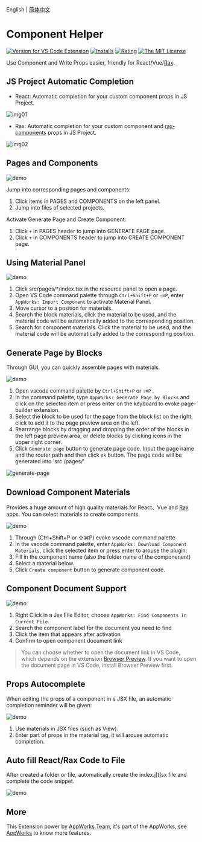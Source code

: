 English | [简体中文](https://github.com/apptools-lab/appworks/blob/master/extensions/material-helper/README.zh-CN.md)

# Component Helper

[![Version for VS Code Extension](https://vsmarketplacebadge.apphb.com/version-short/iceworks-team.iceworks-material-helper.svg?logo=visual-studio-code)](https://marketplace.visualstudio.com/items?itemName=iceworks-team.iceworks-material-helper)
[![Installs](https://vsmarketplacebadge.apphb.com/installs-short/iceworks-team.iceworks-material-helper.svg)](https://marketplace.visualstudio.com/items?itemName=iceworks-team.iceworks-material-helper)
[![Rating](https://vsmarketplacebadge.apphb.com/rating-short/iceworks-team.iceworks-material-helper.svg)](https://marketplace.visualstudio.com/items?itemName=iceworks-team.iceworks-material-helper)
[![The MIT License](https://img.shields.io/badge/license-MIT-blue.svg)](http://opensource.org/licenses/MIT)

Use Component and Write Props easier, friendly for React/Vue/[Rax](https://rax.js.org/).

## JS Project Automatic Completion

* React: Automatic completion for your custom component props in JS Project.

![img01](https://img.alicdn.com/imgextra/i4/O1CN01VVzQRF1NkVYGN3rrg_!!6000000001608-1-tps-900-513.gif)

* Rax: Automatic completion for your custom component and [rax-components](https://github.com/raxjs/rax-components/) props in JS Project.

![img02](https://img.alicdn.com/imgextra/i2/O1CN01D6Zb3r1b7wpFzjWyk_!!6000000003419-1-tps-900-513.gif)

## Pages and Components

![demo](https://img.alicdn.com/imgextra/i3/O1CN01UnlYme22ks5npf5u2_!!6000000007159-2-tps-2880-1754.png)

Jump into corresponding pages and components:

1. Click items in PAGES and COMPONENTS on the left panel.
2. Jump into files of selected projects.

Activate Generate Page and Create Component:

1. Click `+` in PAGES header to jump into GENERATE PAGE page.
2. Click `+` in COMPONENTS header to jump into CREATE COMPONENT page.

## Using Material Panel

![demo](https://img.alicdn.com/imgextra/i2/O1CN01IMWBdS1qFvyDEQ4eV_!!6000000005467-1-tps-1446-877.gif)

1. Click src/pages/*/index.tsx in the resource panel to open a page.
2. Open VS Code command palette through `Ctrl+Shift+P` or `⇧⌘P`, enter `AppWorks: Import Component` to activate Material Panel.
3. Move cursor to a position for materials.
4. Search the block materials, click the material to be used, and the material code will be automatically added to the corresponding position.
5. Search for component materials. Click the material to be used, and the material code will be automatically added to the corresponding position.

## Generate Page by Blocks

Through GUI, you can quickly assemble pages with materials.

![demo](https://img.alicdn.com/imgextra/i2/O1CN01ankDUO1EsRsSPIv4h_!!6000000000407-1-tps-1446-877.gif)

1. Open vscode command palette  by `Ctrl+Shift+P` or `⇧⌘P` .
2. In the command palette, type `AppWorks: Generate Page by Blocks` and click on the selected item or press enter on the keyboard to evoke page-builder extension.
3. Select the block to be used for the page from the block list on the right, click to add it to the page preview area on the left.
4. Rearrange blocks by dragging and dropping the order of the blocks in the left page preview area, or delete blocks by clicking icons in the upper right corner.
5. Click `Generate page` button to generate page code. Input the page name and the router path and then click `ok` button. The page code will be generated into 'src /pages/'

![generate-page](https://img.alicdn.com/tfs/TB1ErOEjnM11u4jSZPxXXahcXXa-1440-900.gif)

## Download Component Materials

Provides a huge amount of high quality materials for React、Vue and [Rax](https://rax.js.org/) apps. You can select materials to create components.

![demo](https://img.alicdn.com/imgextra/i1/O1CN01FJU1ww1DFgkD8jyjn_!!6000000000187-1-tps-1446-877.gif)

1. Through (Ctrl+Shift+P or ⇧⌘P) evoke vscode command palette
2. In the vscode command palette, enter `AppWorks: Download Component Materials`, click the selected item or press enter to arouse the plugin;
3. Fill in the component name (also the folder name of the componenent)
4. Select a material below.
5. Click `Create component` button to generate component code.

## Component Document Support

![demo](https://img.alicdn.com/imgextra/i4/O1CN012XEq3P1wwQPSlxhh5_!!6000000006372-1-tps-1446-877.gif)

1. Right Click in a Jsx File Editor, choose `AppWorks: Find Components In Current File`.
2. Search the component label for the document you need to find
3. Click the item that appears after activation
4. Confirm to open component document link

> You can choose whether to open the document link in VS Code, which depends on the extension [Browser Preview](https://marketplace.visualstudio.com/items?itemName=auchenberg.vscode-browser-preview). If you want to open the document page in VS Code, install Browser Preview first.

## Props Autocomplete

When editing the props of a component in a JSX file, an automatic completion reminder will be given:

![demo](https://user-images.githubusercontent.com/56879942/87399599-2dd25680-c5ea-11ea-9402-5e36ba7b8f98.gif)

1. Use materials in JSX files (such as View).
2. Enter part of props in the material tag, it will arouse automatic completion.

## Auto fill React/Rax Code to File

After created a folder or file, automatically create the index.j[t]sx file and complete the code snippet.

![demo](https://img.alicdn.com/imgextra/i4/O1CN01Dv69331TccQVHvwR1_!!6000000002403-1-tps-1446-877.gif)

## More

This Extension power by [AppWorks Team](https://marketplace.visualstudio.com/publishers/iceworks-team), it's part of the AppWorks, see [AppWorks](https://marketplace.visualstudio.com/items?itemName=iceworks-team.iceworks) to know more features.
